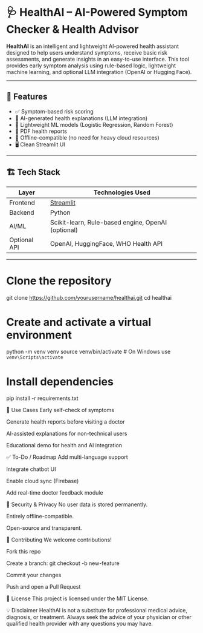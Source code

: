 # 🩺 HealthAI – AI-Powered Symptom Checker & Health Advisor

**HealthAI** is an intelligent and lightweight AI-powered health assistant designed to help users understand symptoms, receive basic risk assessments, and generate insights in an easy-to-use interface. This tool provides early symptom analysis using rule-based logic, lightweight machine learning, and optional LLM integration (OpenAI or Hugging Face).

---

## 🚀 Features

- ✅ Symptom-based risk scoring
- 🤖 AI-generated health explanations (LLM integration)
- 🧠 Lightweight ML models (Logistic Regression, Random Forest)
- 📄 PDF health reports
- 🧪 Offline-compatible (no need for heavy cloud resources)
- 🖥️ Clean Streamlit UI

---

## 🏗️ Tech Stack

| Layer        | Technologies Used                                      |
|--------------|--------------------------------------------------------|
| Frontend     | [Streamlit](https://streamlit.io/)                     |
| Backend      | Python                                 |
| AI/ML        | Scikit-learn, Rule-based engine, OpenAI (optional)     |
| Optional API | OpenAI, HuggingFace, WHO Health API                    |

---
# Clone the repository
git clone https://github.com/yourusername/healthai.git
cd healthai

# Create and activate a virtual environment
python -m venv venv
source venv/bin/activate  # On Windows use `venv\Scripts\activate`

# Install dependencies
pip install -r requirements.txt

📘 Use Cases
Early self-check of symptoms

Generate health reports before visiting a doctor

AI-assisted explanations for non-technical users

Educational demo for health and AI integration

✅ To-Do / Roadmap
 Add multi-language support

 Integrate chatbot UI

 Enable cloud sync (Firebase)

 Add real-time doctor feedback module

🔐 Security & Privacy
No user data is stored permanently.

Entirely offline-compatible.

Open-source and transparent.

🤝 Contributing
We welcome contributions!

Fork this repo

Create a branch: git checkout -b new-feature

Commit your changes

Push and open a Pull Request

📄 License
This project is licensed under the MIT License.


💡 Disclaimer
HealthAI is not a substitute for professional medical advice, diagnosis, or treatment. Always seek the advice of your physician or other qualified health provider with any questions you may have.

